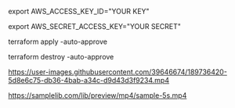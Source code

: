 export AWS_ACCESS_KEY_ID="YOUR KEY"

export AWS_SECRET_ACCESS_KEY="YOUR SECRET"

terraform apply -auto-approve

terraform destroy -auto-approve


https://user-images.githubusercontent.com/39646674/189736420-5d8e6c75-db36-4bab-a34c-d9d43d3f9234.mp4

https://samplelib.com/lib/preview/mp4/sample-5s.mp4

